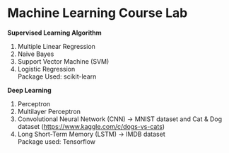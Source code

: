 # Machine Learning Course Lab
**Supervised Learning Algorithm**
1. Multiple Linear Regression
2. Naive Bayes
3. Support Vector Machine (SVM)
4. Logistic Regression <br>
Package Used: scikit-learn

**Deep Learning**
1. Perceptron
2. Multilayer Perceptron
3. Convolutional Neural Network (CNN) -> MNIST dataset and Cat & Dog dataset (https://www.kaggle.com/c/dogs-vs-cats)
4. Long Short-Term Memory (LSTM) -> IMDB dataset
<br>Package used: Tensorflow

